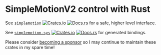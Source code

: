 # SimpleMotionV2 control with Rust

See [`simplemotion`](./simplemotion)
[![Crates.io](https://img.shields.io/crates/v/simplemotion.svg)](https://crates.io/crates/simplemotion)
[![Docs.rs](https://docs.rs/simplemotion/badge.svg)](https://docs.rs/simplemotion)
for a safe, higher level interface.

See [`simplemotion-sys`](./simplemotion-sys)
[![Crates.io](https://img.shields.io/crates/v/simplemotion-sys.svg)](https://crates.io/crates/simplemotion-sys)
[![Docs.rs](https://docs.rs/simplemotion-sys/badge.svg)](https://docs.rs/simplemotion-sys)
for generated bindings.

Please consider [becoming a sponsor](https://github.com/sponsors/jamwaffles/) so I may continue to maintain these crates in my spare time!
